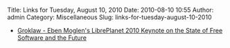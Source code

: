 Title: Links for Tuesday, August 10, 2010
Date: 2010-08-10 10:55
Author: admin
Category: Miscellaneous
Slug: links-for-tuesday-august-10-2010

-   [Groklaw - Eben Moglen's LibrePlanet 2010 Keynote on the State of
    Free Software and the
    Future](http://www.groklaw.net/article.php?story=20100806143457345)


